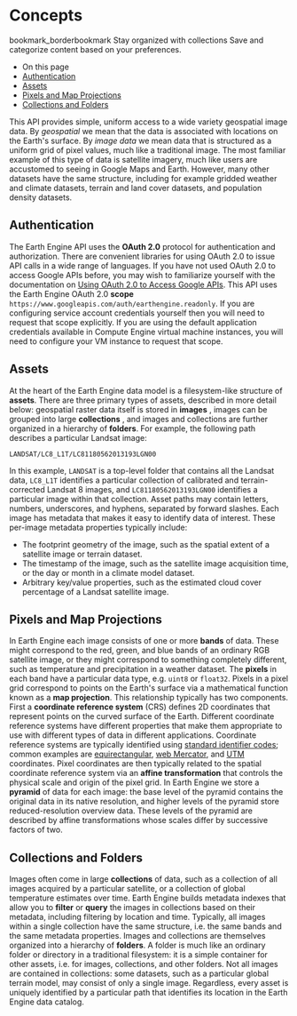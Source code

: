  
#  Concepts
bookmark_borderbookmark Stay organized with collections  Save and categorize content based on your preferences.
  * On this page
  * [Authentication](https://developers.google.com/earth-engine/reference/Concepts#authentication)
  * [Assets](https://developers.google.com/earth-engine/reference/Concepts#assets)
  * [Pixels and Map Projections](https://developers.google.com/earth-engine/reference/Concepts#pixels-and-map-projections)
  * [Collections and Folders](https://developers.google.com/earth-engine/reference/Concepts#collections-and-folders)


This API provides simple, uniform access to a wide variety geospatial image data. By _geospatial_ we mean that the data is associated with locations on the Earth's surface. By _image data_ we mean data that is structured as a uniform grid of pixel values, much like a traditional image.
The most familiar example of this type of data is satellite imagery, much like users are accustomed to seeing in Google Maps and Earth. However, many other datasets have the same structure, including for example gridded weather and climate datasets, terrain and land cover datasets, and population density datasets.
## Authentication
The Earth Engine API uses the **OAuth 2.0** protocol for authentication and authorization. There are convenient libraries for using OAuth 2.0 to issue API calls in a wide range of languages. If you have not used OAuth 2.0 to access Google APIs before, you may wish to familiarize yourself with the documentation on [Using OAuth 2.0 to Access Google APIs](https://developers.google.com/identity/protocols/OAuth2).
This API uses the Earth Engine OAuth 2.0 **scope** `https://www.googleapis.com/auth/earthengine.readonly`. If you are configuring service account credentials yourself then you will need to request that scope explicitly. If you are using the default application credentials available in Compute Engine virtual machine instances, you will need to configure your VM instance to request that scope.
## Assets
At the heart of the Earth Engine data model is a filesystem-like structure of **assets**. There are three primary types of assets, described in more detail below: geospatial raster data itself is stored in **images** , images can be grouped into large **collections** , and images and collections are further organized in a hierarchy of **folders**.
For example, the following path describes a particular Landsat image:
```
LANDSAT/LC8_L1T/LC81180562013193LGN00

```

In this example, `LANDSAT` is a top-level folder that contains all the Landsat data, `LC8_L1T` identifies a particular collection of calibrated and terrain-corrected Landsat 8 images, and `LC81180562013193LGN00` identifies a particular image within that collection. Asset paths may contain letters, numbers, underscores, and hyphens, separated by forward slashes.
Each image has metadata that makes it easy to identify data of interest. These per-image metadata properties typically include:
  * The footprint geometry of the image, such as the spatial extent of a satellite image or terrain dataset.
  * The timestamp of the image, such as the satellite image acquisition time, or the day or month in a climate model dataset.
  * Arbitrary key/value properties, such as the estimated cloud cover percentage of a Landsat satellite image.


## Pixels and Map Projections
In Earth Engine each image consists of one or more **bands** of data. These might correspond to the red, green, and blue bands of an ordinary RGB satellite image, or they might correspond to something completely different, such as temperature and precipitation in a weather dataset. The **pixels** in each band have a particular data type, e.g. `uint8` or `float32`.
Pixels in a pixel grid correspond to points on the Earth's surface via a mathematical function known as a **map projection**. This relationship typically has two components. First a **coordinate reference system** (CRS) defines 2D coordinates that represent points on the curved surface of the Earth. Different coordinate reference systems have different properties that make them appropriate to use with different types of data in different applications. Coordinate reference systems are typically identified using [standard identifier codes](http://epsg.io/); common examples are [equirectangular](https://en.wikipedia.org/wiki/Equirectangular_projection), [web Mercator](https://en.wikipedia.org/wiki/Web_Mercator), and [UTM](https://en.wikipedia.org/wiki/Universal_Transverse_Mercator_coordinate_system) coordinates.
Pixel coordinates are then typically related to the spatial coordinate reference system via an **affine transformation** that controls the physical scale and origin of the pixel grid. In Earth Engine we store a **pyramid** of data for each image: the base level of the pyramid contains the original data in its native resolution, and higher levels of the pyramid store reduced-resolution overview data. These levels of the pyramid are described by affine transformations whose scales differ by successive factors of two.
## Collections and Folders
Images often come in large **collections** of data, such as a collection of all images acquired by a particular satellite, or a collection of global temperature estimates over time. Earth Engine builds metadata indexes that allow you to **filter** or **query** the images in collections based on their metadata, including filtering by location and time. Typically, all images within a single collection have the same structure, i.e. the same bands and the same metadata properties.
Images and collections are themselves organized into a hierarchy of **folders**. A folder is much like an ordinary folder or directory in a traditional filesystem: it is a simple container for other assets, i.e. for images, collections, and other folders. Not all images are contained in collections: some datasets, such as a particular global terrain model, may consist of only a single image. Regardless, every asset is uniquely identified by a particular path that identifies its location in the Earth Engine data catalog.
